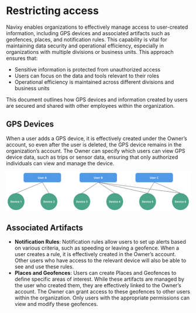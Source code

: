 # Restricting access

Navixy enables organizations to effectively manage access to user-created information, including GPS devices and associated artifacts such as geofences, places, and notification rules. This capability is vital for maintaining data security and operational efficiency, especially in organizations with multiple divisions or business units. This approach ensures that:

* Sensitive information is protected from unauthorized access
* Users can focus on the data and tools relevant to their roles
* Operational efficiency is maintained across different divisions and business units

This document outlines how GPS devices and information created by users are secured and shared with other employees within the organization.

## GPS Devices

When a user adds a GPS device, it is effectively created under the Owner’s account, so even after the user is deleted, the GPS device remains in the organization’s account. The Owner can specify which users can view GPS device data, such as trips or sensor data, ensuring that only authorized individuals can view and manage the device.

![](../../../user-guide/account/users-and-roles/attachments/image-20240718-040427.png)

## Associated Artifacts

* **Notification Rules**: Notification rules allow users to set up alerts based on various criteria, such as speeding or leaving a geofence. When a user creates a rule, it is effectively created in the Owner’s account. Other users who have access to the relevant device will also be able to see and use these rules.
* **Places and Geofences**: Users can create Places and Geofences to define specific areas of interest. While these artifacts are managed by the user who created them, they are effectively linked to the Owner’s account. The Owner can grant access to these geofences to other users within the organization. Only users with the appropriate permissions can view and modify these geofences.
